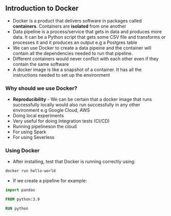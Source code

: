 ## Introduction to Docker
- Docker is a product that delivers software in packages called **containers**. Containers are **isolated** from one another
- Data pipeline is a process/service that gets in data and produces more data. It can be a Python script that gets some CSV file and transforms or processes it and it produces an output e.g a Postgres table
- We can use Docker to create a data pipeine and the container will contain all the dependencies needed to run that pipeline.
- Different containers would never conflict with each other even if they contain the same software
- A docker image is like a snapshot of a container. It has all the instructions needed to set up the environment

### Why should we use Docker?
- **Reproducibility** - We can be certain that a docker image that runs successfully locally would also run successfully in any other environment e.g Google Cloud, AWS
- Doing local experiments
- Very useful for doing Integration tests (CI/CD)
- Running pipelineson the cloud
- For using Spark
- For using Severless

### Using Docker
- After installing, test that Docker is running correctly using:
```bash
docker run hello-world
```
- If we create a pipeline for example:
```python
import pandas
```

```Dockerfile
FROM python:3.9

RUN python
```